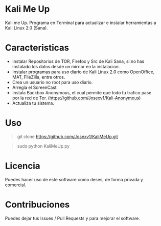 # Kali Me Up
Kali me Up. Programa en Terminal para actualizar e instalar herramientas a Kali Linux 2.0 (Sana).

# Caracteristicas
- Instalar Repositorios de TOR, Firefox y Src de Kali Sana, si no has instalado los datos desde un mirrior en la instalacion.
- Instalar programas para uso diario de Kali Linux 2.0 como OpenOffice, MAT, FileZilla, entre otros.
- Crea un usuario no root para uso diario.
- Arregla el ScreenCast
- Instala Backbox Anonymous, el cual permite que todo tu trafico pase por la red de Tor. (https://github.com/Josexv1/Kali-Anonymous)
- Actualiza tu sistema.
# Uso
> git clone https://github.com/Josexv1/KaliMeUp.git

> sudo python KaliMeUp.py
# Licencia
Puedes hacer uso de este software como deses, de forma privada y comercial.

# Contribuciones
Puedes dejar tus Issues / Pull Requests y para mejorar el software.
